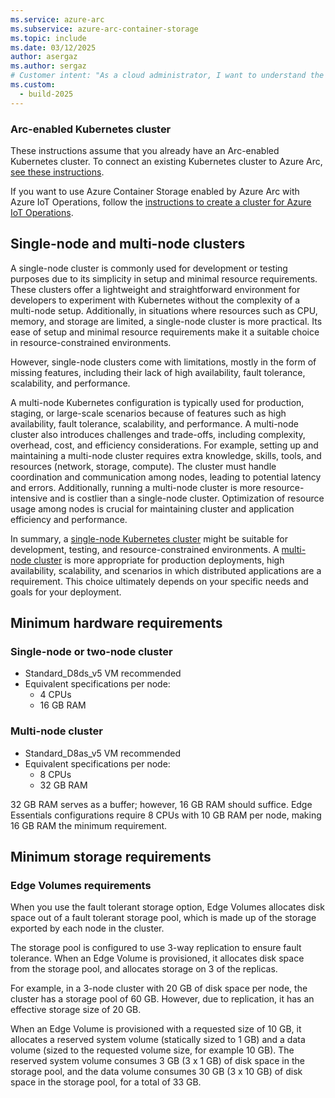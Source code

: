 ```yaml
---
ms.service: azure-arc
ms.subservice: azure-arc-container-storage
ms.topic: include
ms.date: 03/12/2025
author: asergaz
ms.author: sergaz
# Customer intent: "As a cloud administrator, I want to understand the differences between single-node and multi-node Kubernetes clusters, so that I can choose the appropriate setup for my development or production environment based on resource constraints and performance requirements."
ms.custom:
  - build-2025
---
```


### Arc-enabled Kubernetes cluster

These instructions assume that you already have an Arc-enabled Kubernetes cluster. To connect an existing Kubernetes cluster to Azure Arc, [see these instructions](/azure/azure-arc/kubernetes/quickstart-connect-cluster?tabs=azure-cli).  

If you want to use Azure Container Storage enabled by Azure Arc with Azure IoT Operations, follow the [instructions to create a cluster for Azure IoT Operations](/azure/iot-operations/get-started/quickstart-deploy?tabs=linux).

## Single-node and multi-node clusters

A single-node cluster is commonly used for development or testing purposes due to its simplicity in setup and minimal resource requirements. These clusters offer a lightweight and straightforward environment for developers to experiment with Kubernetes without the complexity of a multi-node setup. Additionally, in situations where resources such as CPU, memory, and storage are limited, a single-node cluster is more practical. Its ease of setup and minimal resource requirements make it a suitable choice in resource-constrained environments.

However, single-node clusters come with limitations, mostly in the form of missing features, including their lack of high availability, fault tolerance, scalability, and performance.

A multi-node Kubernetes configuration is typically used for production, staging, or large-scale scenarios because of features such as high availability, fault tolerance, scalability, and performance. A multi-node cluster also introduces challenges and trade-offs, including complexity, overhead, cost, and efficiency considerations. For example, setting up and maintaining a multi-node cluster requires extra knowledge, skills, tools, and resources (network, storage, compute). The cluster must handle coordination and communication among nodes, leading to potential latency and errors. Additionally, running a multi-node cluster is more resource-intensive and is costlier than a single-node cluster. Optimization of resource usage among nodes is crucial for maintaining cluster and application efficiency and performance.

In summary, a [single-node Kubernetes cluster](../single-node-cluster-edge-volumes.md) might be suitable for development, testing, and resource-constrained environments. A [multi-node cluster](../multi-node-cluster-edge-volumes.md) is more appropriate for production deployments, high availability, scalability, and scenarios in which distributed applications are a requirement. This choice ultimately depends on your specific needs and goals for your deployment.

## Minimum hardware requirements

### Single-node or two-node cluster

- Standard_D8ds_v5 VM recommended
- Equivalent specifications per node:
  - 4 CPUs
  - 16 GB RAM

### Multi-node cluster

- Standard_D8as_v5 VM recommended
- Equivalent specifications per node:
  - 8 CPUs
  - 32 GB RAM

32 GB RAM serves as a buffer; however, 16 GB RAM should suffice. Edge Essentials configurations require 8 CPUs with 10 GB RAM per node, making 16 GB RAM the minimum requirement.

## Minimum storage requirements

### Edge Volumes requirements

When you use the fault tolerant storage option, Edge Volumes allocates disk space out of a fault tolerant storage pool, which is made up of the storage exported by each node in the cluster.

The storage pool is configured to use 3-way replication to ensure fault tolerance. When an Edge Volume is provisioned, it allocates disk space from the storage pool, and allocates storage on 3 of the replicas.

For example, in a 3-node cluster with 20 GB of disk space per node, the cluster has a storage pool of 60 GB. However, due to replication, it has an effective storage size of 20 GB.

When an Edge Volume is provisioned with a requested size of 10 GB, it allocates a reserved system volume (statically sized to 1 GB) and a data volume (sized to the requested volume size, for example 10 GB). The reserved system volume consumes 3 GB (3 x 1 GB) of disk space in the storage pool, and the data volume consumes 30 GB (3 x 10 GB) of disk space in the storage pool, for a total of 33 GB.
